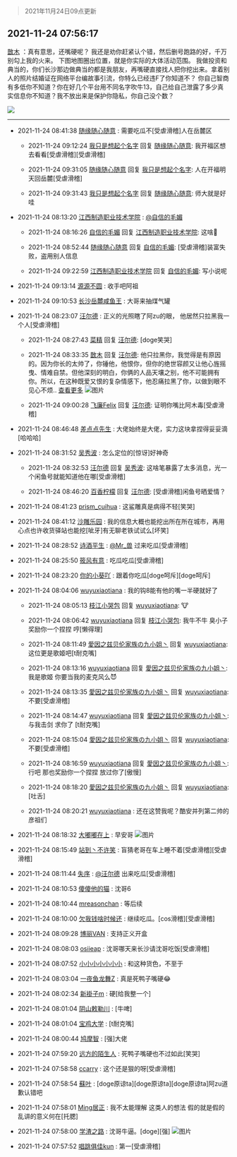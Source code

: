 > 2021年11月24日09点更新
<link rel="stylesheet" href="https://cdn.jsdelivr.net/gh/taotie6/sampleJSON@main/css/photo_show.css">
<meta name="referrer" content="no-referrer" />


 ## 2021-11-24 07:56:17 

 [㪚木](https://www.coolapk.com/feed/31673310?shareKey=ZTJjYmMwNmM0NWJhNjE5ZDgzZDU~) ：真有意思，还嘴硬呢？
我还是劝你赶紧认个错，然后删号跑路的好，千万别勾上我的火来。
下图地图圈出位置，就是你实际的大体活动范围。
我做投资和典当的，你们长沙那边做典当的都是我朋友，再嘴硬直接找人把你挖出来。拿着别人的照片结婚证在网络平台编故事引流，你特么已经违F了你知道不？<!--break-->
你自己智商有多低你不知道？你在好几个平台用不同名字吹牛13，自己给自己泄露了多少真实信息你不知道？我不放出来是保护你隐私，你自己没个数？ 

<div class="album">
<img class="img-item" src="https://image.coolapk.com/feed/2021/1124/07/1081091_6ead5f73_1776_5597_184@1080x2328.jpeg" />
</div>

 ------- 

- 2021-11-24 08:41:38 [随缘随心随意](uid=2974753) : 需要吃瓜不[受虐滑稽]人在岳麓区 

    - 2021-11-24 09:12:24 [我只是想起个名字](uid=3103130) 回复 [随缘随心随意](uid=2974753): 我开福区想去看看[受虐滑稽][受虐滑稽] 

    - 2021-11-24 09:31:05 [随缘随心随意](uid=2974753) 回复 [我只是想起个名字](uid=3103130): 人在开福明天回岳麓[受虐滑稽] 

    - 2021-11-24 09:31:43 [我只是想起个名字](uid=3103130) 回复 [随缘随心随意](uid=2974753): 师大就是好哇 

- 2021-11-24 08:13:20 [江西制造职业技术学院](uid=2939069) : <a class="feed-link-uname" href="/u/自信的毛媚">@自信的毛媚</a> 

    - 2021-11-24 08:16:26 [自信的毛媚](uid=3591714) 回复 [江西制造职业技术学院](uid=2939069): 这啥🍉 

    - 2021-11-24 08:52:44 [随缘随心随意](uid=2974753) 回复 [自信的毛媚](uid=3591714): [受虐滑稽]装富失败，盗用别人信息 

    - 2021-11-24 09:22:59 [江西制造职业技术学院](uid=2939069) 回复 [自信的毛媚](uid=3591714): 写小说呢 

- 2021-11-24 09:13:14 [源源不圆](uid=1332368) : 收手吧阿祖 

- 2021-11-24 09:10:53 [长沙岳麓咸鱼王](uid=1096201) : 大哥来抽煤气罐 

- 2021-11-24 08:23:07 [汪尔德](uid=1595236) : 正义的光照瞎了阿zu的眼， 他居然只拉黑我一个人[受虐滑稽] 

    - 2021-11-24 08:27:43 [菜精](uid=2075001) 回复 [汪尔德](uid=1595236): [doge笑哭] 

    - 2021-11-24 08:33:35 [㪚木](uid=1081091) 回复 [汪尔德](uid=1595236): 他只拉黑你，我觉得是有原因的。因为你长的太帅了，你锤他，他恨你，但你的绝世容颜又让他心旌摇曳、情难自禁。但他深刻的明白，你俩的人品天壤之别，他不可能拥有你。所以，在这种既爱又恨的复杂情感下，他忍痛拉黑了你，以做到眼不见心不烦.. <a href="/feed/replyList?id=245147203">查看更多</a> ![图片](https://image.coolapk.com/feed/2019/0413/20/1081091_1555160241_2687@434x296.gif)

    - 2021-11-24 09:00:28 [飞廉Felix](uid=900024) 回复 [汪尔德](uid=1595236): 证明你嘴比阿木毒[受虐滑稽] 

- 2021-11-24 08:46:48 [差点点先生](uid=1622444) : 大佬始终是大佬，实力这块拿捏得妥妥滴[哈哈哈] 

- 2021-11-24 08:31:52 [吴秀波](uid=1158063) : 怎么定位的[惊讶]好神奇 

    - 2021-11-24 08:32:53 [汪尔德](uid=1595236) 回复 [吴秀波](uid=1158063): 这啥笔暴露了太多消息，光一个闲鱼号就能知道他在哪[受虐滑稽] 

    - 2021-11-24 08:46:20 [百香柠檬](uid=2068085) 回复 [汪尔德](uid=1595236): [受虐滑稽]闲鱼号晒爱情？ 

- 2021-11-24 08:41:23 [prism_cuihua](uid=1243854) : 这鲨雕真是病得不轻[笑哭] 

- 2021-11-24 08:41:12 [沙雕乐园](uid=2447129) : 我的信息大概也能挖出所在所在城市，再用心点也许收货驿站也能挖[呲牙]有无聊老铁试试么[坏笑] 

- 2021-11-24 08:28:52 [诗酒平生](uid=1690437) : <a class="feed-link-uname" href="/u/Mr_兽">@Mr_兽</a> 过来吃瓜[受虐滑稽] 

- 2021-11-24 08:25:50 [筱风有意](uid=1113136) : 吃瓜吃瓜[受虐滑稽] 

- 2021-11-24 08:23:20 [你的小葵吖](uid=1519059) : 跟着你吃瓜[doge呵斥][doge呵斥] 

- 2021-11-24 08:04:06 [wuyuxiaotiana](uid=686790) : 我的钩8能有他的嘴一半硬就好了 

    - 2021-11-24 08:05:13 [枝江小哭包](uid=3282305) 回复 [wuyuxiaotiana](uid=686790): 🐮 

    - 2021-11-24 08:06:42 [wuyuxiaotiana](uid=686790) 回复 [枝江小哭包](uid=3282305): 我牛不牛 臭小子 奖励你一个捏捏 哼[懒得理] 

    - 2021-11-24 08:11:49 [愛因之兹贝伦家族の九小姐丶](uid=2533572) 回复 [wuyuxiaotiana](uid=686790): 这位更是歌姬吧[t耐克嘴] 

    - 2021-11-24 08:13:16 [wuyuxiaotiana](uid=686790) 回复 [愛因之兹贝伦家族の九小姐丶](uid=2533572): 我是歌姬 你要当我的麦克风么😈 

    - 2021-11-24 08:13:35 [愛因之兹贝伦家族の九小姐丶](uid=2533572) 回复 [wuyuxiaotiana](uid=686790): 不要[受虐滑稽] 

    - 2021-11-24 08:14:47 [wuyuxiaotiana](uid=686790) 回复 [愛因之兹贝伦家族の九小姐丶](uid=2533572): 与我击剑 求你了 [t耐克嘴] 

    - 2021-11-24 08:15:04 [愛因之兹贝伦家族の九小姐丶](uid=2533572) 回复 [wuyuxiaotiana](uid=686790): 不要[受虐滑稽] 

    - 2021-11-24 08:16:59 [wuyuxiaotiana](uid=686790) 回复 [愛因之兹贝伦家族の九小姐丶](uid=2533572): 行吧 那也奖励你一个捏捏 放过你了[傲慢] 

    - 2021-11-24 08:18:20 [愛因之兹贝伦家族の九小姐丶](uid=2533572) 回复 [wuyuxiaotiana](uid=686790): [吐舌] 

    - 2021-11-24 08:20:21 [wuyuxiaotiana](uid=686790) : 还在这赞我呢？酷安并列第二帅的彦祖们 

- 2021-11-24 08:18:32 [大嘟嘟在上](uid=4316956) : 早安哥 ![图片](https://image.coolapk.com/feed/2021/1124/08/4316956_628172c1_3111_7084_971@720x960.jpeg)

- 2021-11-24 08:15:49 [站到丶不许笑](uid=1165627) : 盲猜老哥在车上睡不着[受虐滑稽][受虐滑稽] 

- 2021-11-24 08:11:44 [失序](uid=1009107) : <a class="feed-link-uname" href="/u/汪尔德">@汪尔德</a> 出来吃瓜[受虐滑稽] 

- 2021-11-24 08:10:53 [傻傻他的猫](uid=831321) : 沈哥6 

- 2021-11-24 08:10:44 [mreasonchan](uid=1788670) : 等后续 

- 2021-11-24 08:10:00 [欠我钱啥时候还](uid=2908065) : 继续吃瓜。[cos滑稽][受虐滑稽] 

- 2021-11-24 08:09:28 [博丽VAN](uid=3167897) : 支持正义开盒 

- 2021-11-24 08:08:03 [osiieap](uid=1687962) : 沈哥哪天来长沙请沈哥吃饭[受虐滑稽] 

- 2021-11-24 08:07:52 [小小小小小小小](uid=3014404) : 和这种货色，不至于 

- 2021-11-24 08:03:04 [一夜鱼龙舞Z](uid=2440130) : 真是死鸭子嘴硬😂 

- 2021-11-24 08:02:34 [新褂子m](uid=913624) : 硬[给我整一个] 

- 2021-11-24 08:01:04 [阴山敕勒川](uid=1028042) : [牛啤] 

- 2021-11-24 08:01:04 [宝鸡大学](uid=797099) : [t耐克嘴] 

- 2021-11-24 08:00:44 [鸠摩智](uid=861714) : [强]大佬 

- 2021-11-24 07:59:20 [远方的陌生人](uid=1887972) : 死鸭子嘴硬也不过如此[笑哭] 

- 2021-11-24 07:58:58 [ccarry](uid=2260526) : 这个还是狠的呀[受虐滑稽] 

- 2021-11-24 07:58:54 [蘇叶](uid=3862145) : [doge原谅ta][doge原谅ta][doge原谅ta]阿zu道歉认错吧 

- 2021-11-24 07:58:01 [Ming居正](uid=3232346) : 我不太能理解 这类人的想法 假的就是假的 乱讲的意义何在[托腮] 

- 2021-11-24 07:58:00 [学渣之路](uid=935369) : 沈哥牛逼。[doge][强] ![图片](https://image.coolapk.com/feed/2021/1124/07/935369_68b39f5c_1880_1723_530@780x768.jpeg)

- 2021-11-24 07:57:52 [唱跳俱佳kun](uid=1097335) : 第一[受虐滑稽] 


